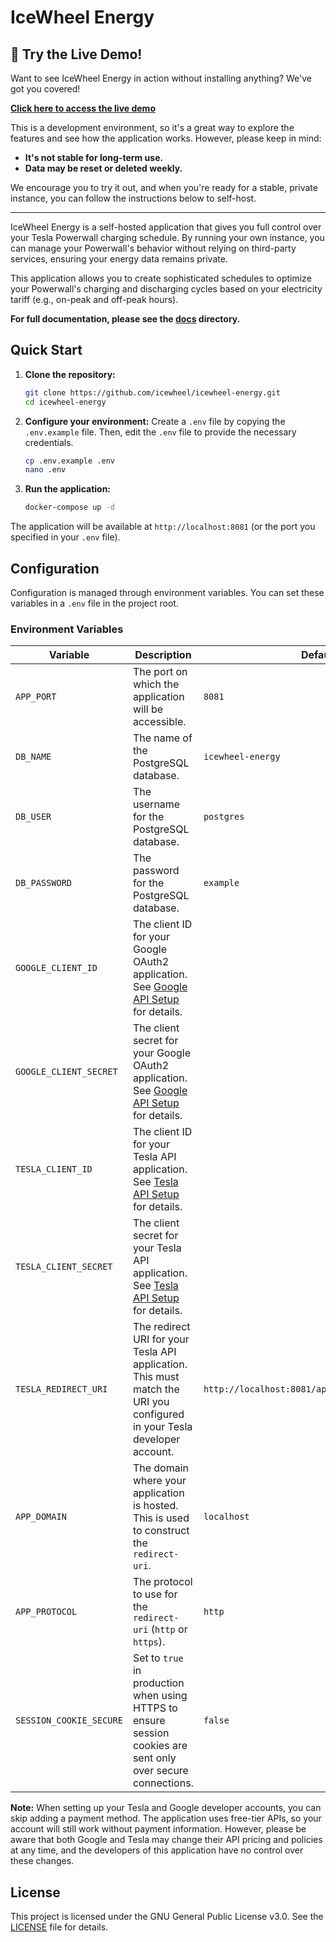 # IceWheel Energy

## 🚀 Try the Live Demo!

Want to see IceWheel Energy in action without installing anything? We've got you covered!

**[Click here to access the live demo](https://energy.icewheel.dev/)**

This is a development environment, so it's a great way to explore the features and see how the application works. However, please keep in mind:

*   **It's not stable for long-term use.**
*   **Data may be reset or deleted weekly.**

We encourage you to try it out, and when you're ready for a stable, private instance, you can follow the instructions below to self-host.

---

IceWheel Energy is a self-hosted application that gives you full control over your Tesla Powerwall charging schedule. By
running your own instance, you can manage your Powerwall's behavior without relying on third-party services, ensuring
your energy data remains private.

This application allows you to create sophisticated schedules to optimize your Powerwall's charging and discharging
cycles based on your electricity tariff (e.g., on-peak and off-peak hours).

**For full documentation, please see the [docs](./docs/index.md) directory.**

## Quick Start

1.  **Clone the repository:**
    ```bash
    git clone https://github.com/icewheel/icewheel-energy.git
    cd icewheel-energy
    ```

2.  **Configure your environment:**
    Create a `.env` file by copying the `.env.example` file. Then, edit the `.env` file to provide the necessary credentials.
    ```bash
    cp .env.example .env
    nano .env
    ```

3.  **Run the application:**
    ```bash
    docker-compose up -d
    ```

The application will be available at `http://localhost:8081` (or the port you specified in your `.env` file).

## Configuration

Configuration is managed through environment variables. You can set these variables in a `.env` file in the project root.

### Environment Variables

| Variable              | Description                                                                                                                                                                 | Default Value       |
| --------------------- | --------------------------------------------------------------------------------------------------------------------------------------------------------------------------- | ------------------- |
| `APP_PORT`            | The port on which the application will be accessible.                                                                                                                       | `8081`              |
| `DB_NAME`             | The name of the PostgreSQL database.                                                                                                                                        | `icewheel-energy`   |
| `DB_USER`             | The username for the PostgreSQL database.                                                                                                                                   | `postgres`          |
| `DB_PASSWORD`         | The password for the PostgreSQL database.                                                                                                                                   | `example`           |
| `GOOGLE_CLIENT_ID`    | The client ID for your Google OAuth2 application. See [Google API Setup](./docs/getting-started/configuration.md#google-sso-setup) for details.                               |
| `GOOGLE_CLIENT_SECRET`| The client secret for your Google OAuth2 application. See [Google API Setup](./docs/getting-started/configuration.md#google-sso-setup) for details.                             |
| `TESLA_CLIENT_ID`     | The client ID for your Tesla API application. See [Tesla API Setup](./docs/getting-started/configuration.md#tesla-api-setup) for details.                                     |
| `TESLA_CLIENT_SECRET` | The client secret for your Tesla API application. See [Tesla API Setup](./docs/getting-started/configuration.md#tesla-api-setup) for details.                                   |
| `TESLA_REDIRECT_URI`  | The redirect URI for your Tesla API application. This must match the URI you configured in your Tesla developer account.                                                      | `http://localhost:8081/api/tesla/fleet/auth/callback` |
| `APP_DOMAIN`          | The domain where your application is hosted. This is used to construct the `redirect-uri`.                                                                                | `localhost`         |
| `APP_PROTOCOL`        | The protocol to use for the `redirect-uri` (`http` or `https`).                                                                                                            | `http`              |
| `SESSION_COOKIE_SECURE`| Set to `true` in production when using HTTPS to ensure session cookies are sent only over secure connections.                                                              | `false`             |

**Note:** When setting up your Tesla and Google developer accounts, you can skip adding a payment method. The application uses free-tier APIs, so your account will still work without payment information. However, please be aware that both Google and Tesla may change their API pricing and policies at any time, and the developers of this application have no control over these changes.

## License

This project is licensed under the GNU General Public License v3.0. See the [LICENSE](./LICENSE) file for details.